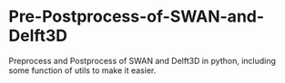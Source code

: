 # Pre-Postprocess-of-SWAN-and-Delft3D
Preprocess and Postprocess of SWAN and Delft3D in python, including some function of utils to make it easier.
